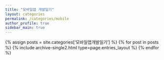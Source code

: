 ```yaml
---
title: "모바일앱 개발일기"
layout: categories
permalink: /categories/mobile
author_profile: true
sidebar_main: true
---
```



{% assign posts = site.categories[‘모바일앱개발일기’] %}
{% for post in posts %} {% include archive-single2.html type=page.entries_layout %} {% endfor %}
